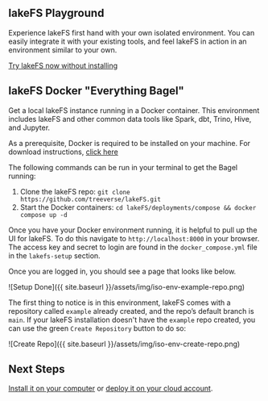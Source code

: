 ## lakeFS Playground

Experience lakeFS first hand with your own isolated environment.
You can easily integrate it with your existing tools, and feel lakeFS in action in an environment
similar to your own.

<p>
    <a class="btn btn-green" href="https://demo.lakefs.io/" target="_blank">
        Try lakeFS now without installing
    </a>
</p>

## lakeFS Docker "Everything Bagel"

Get a local lakeFS instance running in a Docker container. This environment includes lakeFS and other common data tools like Spark, dbt, Trino, Hive, and Jupyter.

As a prerequisite, Docker is required to be installed on your machine. For download instructions, [click here](https://docs.docker.com/get-docker/)

The following commands can be run in your terminal to get the Bagel running:
1. Clone the lakeFS repo: `git clone https://github.com/treeverse/lakeFS.git`
2. Start the Docker containers: `cd lakeFS/deployments/compose && docker compose up -d`

Once you have your Docker environment running, it is helpful to pull up the UI for lakeFS. To do this navigate to `http://localhost:8000` in your browser. The access key and secret to login are found in the `docker_compose.yml` file in the `lakefs-setup` section.

Once you are logged in, you should see a page that looks like below.

![Setup Done]({{ site.baseurl }}/assets/img/iso-env-example-repo.png)

The first thing to notice is in this environment, lakeFS comes with a repository called `example` already created, and the repo’s default branch is `main`. If your lakeFS installation doesn't have the `example` repo created, you can use the green `Create Repository` button to do so:

![Create Repo]({{ site.baseurl }}/assets/img/iso-env-create-repo.png)

## Next Steps

[Install it on your computer](installing.html) or [deploy it on your cloud account](../deploy/index.html).

